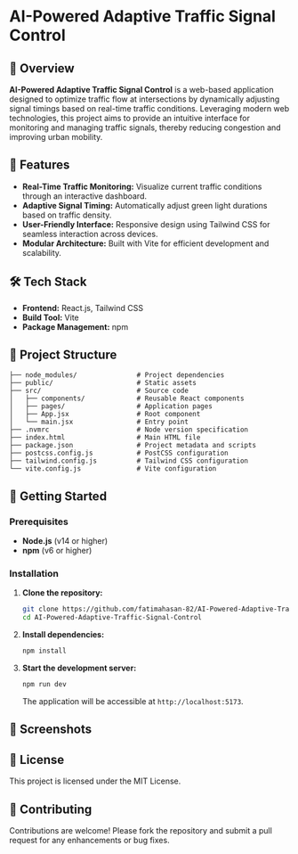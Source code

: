 # AI-Powered Adaptive Traffic Signal Control

## 🚦 Overview

**AI-Powered Adaptive Traffic Signal Control** is a web-based application designed to optimize traffic flow at intersections by dynamically adjusting signal timings based on real-time traffic conditions. Leveraging modern web technologies, this project aims to provide an intuitive interface for monitoring and managing traffic signals, thereby reducing congestion and improving urban mobility.

## 🌟 Features

* **Real-Time Traffic Monitoring:** Visualize current traffic conditions through an interactive dashboard.
* **Adaptive Signal Timing:** Automatically adjust green light durations based on traffic density.
* **User-Friendly Interface:** Responsive design using Tailwind CSS for seamless interaction across devices.
* **Modular Architecture:** Built with Vite for efficient development and scalability.

## 🛠️ Tech Stack

* **Frontend:** React.js, Tailwind CSS
* **Build Tool:** Vite
* **Package Management:** npm

## 📁 Project Structure

```
├── node_modules/               # Project dependencies
├── public/                     # Static assets
├── src/                        # Source code
│   ├── components/             # Reusable React components
│   ├── pages/                  # Application pages
│   ├── App.jsx                 # Root component
│   └── main.jsx                # Entry point
├── .nvmrc                      # Node version specification
├── index.html                  # Main HTML file
├── package.json                # Project metadata and scripts
├── postcss.config.js           # PostCSS configuration
├── tailwind.config.js          # Tailwind CSS configuration
└── vite.config.js              # Vite configuration
```

## 🚀 Getting Started

### Prerequisites

* **Node.js** (v14 or higher)
* **npm** (v6 or higher)

### Installation

1. **Clone the repository:**

   ```bash
   git clone https://github.com/fatimahasan-82/AI-Powered-Adaptive-Traffic-Signal-Control.git
   cd AI-Powered-Adaptive-Traffic-Signal-Control
   ```

2. **Install dependencies:**

   ```bash
   npm install
   ```

3. **Start the development server:**

   ```bash
   npm run dev
   ```

   The application will be accessible at `http://localhost:5173`.

## 📸 Screenshots



## 📄 License

This project is licensed under the MIT License.

## 🤝 Contributing

Contributions are welcome! Please fork the repository and submit a pull request for any enhancements or bug fixes.
